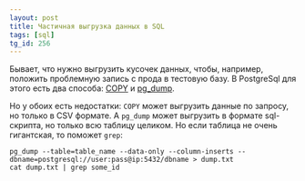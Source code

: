 ```yaml
---
layout: post
title: Частичная выгрузка данных в SQL
tags: [sql]
tg_id: 256
---
```

Бывает, что нужно выгрузить кусочек данных, чтобы, например, положить проблемную запись с прода в тестовую базу. В PostgreSql для этого есть два способа: [COPY](https://www.postgresql.org/docs/current/sql-copy.html) и [pg_dump](https://www.postgresql.org/docs/current/app-pgdump.html).

Но у обоих есть недостатки: `COPY` может выгрузить данные по запросу, но только в CSV формате. А `pg_dump` может выгрузить в формате sql-скрипта, но только всю таблицу целиком. Но если таблица не очень гигантская, то поможет `grep`:
```
pg_dump --table=table_name --data-only --column-inserts --dbname=postgresql://user:pass@ip:5432/dbname > dump.txt
cat dump.txt | grep some_id
```

